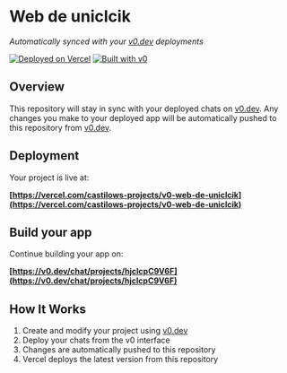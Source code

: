 # Web de uniclcik

*Automatically synced with your [v0.dev](https://v0.dev) deployments*

[![Deployed on Vercel](https://img.shields.io/badge/Deployed%20on-Vercel-black?style=for-the-badge&logo=vercel)](https://vercel.com/castilows-projects/v0-web-de-uniclcik)
[![Built with v0](https://img.shields.io/badge/Built%20with-v0.dev-black?style=for-the-badge)](https://v0.dev/chat/projects/hjcIcpC9V6F)

## Overview

This repository will stay in sync with your deployed chats on [v0.dev](https://v0.dev).
Any changes you make to your deployed app will be automatically pushed to this repository from [v0.dev](https://v0.dev).

## Deployment

Your project is live at:

**[https://vercel.com/castilows-projects/v0-web-de-uniclcik](https://vercel.com/castilows-projects/v0-web-de-uniclcik)**

## Build your app

Continue building your app on:

**[https://v0.dev/chat/projects/hjcIcpC9V6F](https://v0.dev/chat/projects/hjcIcpC9V6F)**

## How It Works

1. Create and modify your project using [v0.dev](https://v0.dev)
2. Deploy your chats from the v0 interface
3. Changes are automatically pushed to this repository
4. Vercel deploys the latest version from this repository
